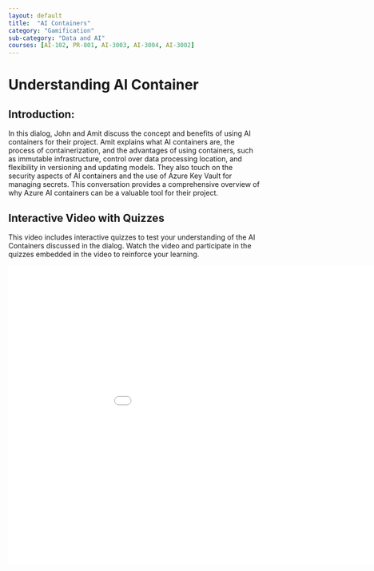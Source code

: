 ```yaml
---
layout: default
title:  "AI Containers"
category: "Gamification"
sub-category: "Data and AI"
courses: [AI-102, PR-801, AI-3003, AI-3004, AI-3002]
---
```


# Understanding AI Container

## Introduction:

In this dialog, John and Amit discuss the concept and benefits of using AI containers for their project. Amit explains what AI containers are, the process of containerization, and the advantages of using containers, such as immutable infrastructure, control over data processing location, and flexibility in versioning and updating models. They also touch on the security aspects of AI containers and the use of Azure Key Vault for managing secrets. This conversation provides a comprehensive overview of why Azure AI containers can be a valuable tool for their project.

## Interactive Video with Quizzes
This video includes interactive quizzes to test your understanding of the AI Containers discussed in the dialog. Watch the video and participate in the quizzes embedded in the video to reinforce your learning.



<iframe class="smart-player-embed-iframe" id="embeddedSmartPlayerInstance" src="/iengage/project-files/gamification/Data and AI/videos/aicontainers/aicontainers_player.html?embedIFrameId=embeddedSmartPlayerInstance" width="1024" height="600" scrolling="no" frameborder="0" webkitAllowFullScreen mozallowfullscreen allowFullScreen></iframe>
